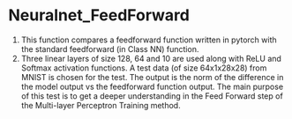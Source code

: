 # Neuralnet_FeedForward

1. This function compares a feedforward function written in pytorch with the standard feedforward (in Class NN) function.
2. Three linear layers of size 128, 64 and 10 are used along with ReLU and Softmax activation functions.
A test data (of size 64x1x28x28) from MNIST is chosen for the test.
The output is the norm of the difference in the model output vs the feedforward function output.
The main purpose of this test is to get a deeper understanding in the Feed Forward step of the Multi-layer Perceptron Training method.

